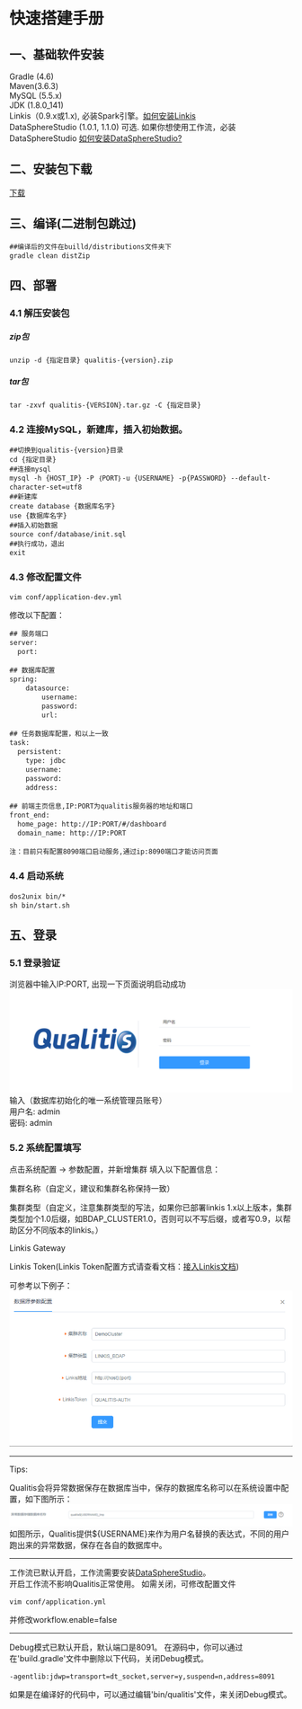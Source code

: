 # 快速搭建手册

## 一、基础软件安装
Gradle (4.6)  
Maven(3.6.3)  
MySQL (5.5.x)   
JDK (1.8.0_141)  
Linkis（0.9.x或1.x), 必装Spark引擎。[如何安装Linkis](https://github.com/WeBankFinTech/Linkis)  
DataSphereStudio (1.0.1, 1.1.0) 可选. 如果你想使用工作流，必装DataSphereStudio [如何安装DataSphereStudio?](https://github.com/WeBankFinTech/DataSphereStudio)

## 二、安装包下载
[下载](https://github.com/WeBankFinTech/Qualitis/releases)

## 三、编译(二进制包跳过)
```
##编译后的文件在builld/distributions文件夹下
gradle clean distZip
```

## 四、部署
### 4.1 解压安装包
##### zip包
```
unzip -d {指定目录} qualitis-{version}.zip
```

##### tar包
```
tar -zxvf qualitis-{VERSION}.tar.gz -C {指定目录}
```

### 4.2 连接MySQL，新建库，插入初始数据。
```
##切换到qualitis-{version}目录
cd {指定目录}
##连接mysql
mysql -h {HOST_IP} -P ｛PORT｝-u {USERNAME} -p{PASSWORD} --default-character-set=utf8
##新建库
create database {数据库名字}
use {数据库名字}
##插入初始数据
source conf/database/init.sql
##执行成功，退出
exit
```

### 4.3 修改配置文件
```
vim conf/application-dev.yml
```
修改以下配置：
```
## 服务端口
server:
  port: 

## 数据库配置
spring:
    datasource:
        username:
        password:
        url:

## 任务数据库配置，和以上一致
task:
  persistent:
    type: jdbc
    username:
    password:
    address:

## 前端主页信息,IP:PORT为qualitis服务器的地址和端口
front_end:
  home_page: http://IP:PORT/#/dashboard
  domain_name: http://IP:PORT

注：目前只有配置8090端口启动服务,通过ip:8090端口才能访问页面
```

### 4.4 启动系统
```
dos2unix bin/*
sh bin/start.sh
```

## 五、登录
### 5.1 登录验证
浏览器中输入IP:PORT, 出现一下页面说明启动成功  
![登录验证图片](../../../images/zh_CN/ch1/登录.png)  
输入（数据库初始化的唯一系统管理员账号）  
用户名: admin  
密码: admin  

### 5.2 系统配置填写
点击系统配置 -> 参数配置，并新增集群
填入以下配置信息：  

集群名称（自定义，建议和集群名称保持一致）  

集群类型（自定义，注意集群类型的写法，如果你已部署linkis 1.x以上版本，集群类型加个1.0后缀，如BDAP_CLUSTER1.0，否则可以不写后缀，或者写0.9，以帮助区分不同版本的linkis。）

Linkis Gateway
  
Linkis Token(Linkis Token配置方式请查看文档：[接入Linkis文档](接入Linkis文档.md))  

可参考以下例子：
![](../../../images/zh_CN/ch1/规则配置样例.png)

---

Tips:

Qualitis会将异常数据保存在数据库当中，保存的数据库名称可以在系统设置中配置，如下图所示：
![](../../../images/zh_CN/ch1/异常数据数据库配置.png)
如图所示，Qualitis提供${USERNAME}来作为用户名替换的表达式，不同的用户跑出来的异常数据，保存在各自的数据库中。

---

工作流已默认开启，工作流需要安装[DataSphereStudio](https://github.com/WeBankFinTech/DataSphereStudio)。  
开启工作流不影响Qualitis正常使用。
如需关闭，可修改配置文件
```
vim conf/application.yml
```
并修改workflow.enable=false

---

Debug模式已默认开启，默认端口是8091。
在源码中，你可以通过在'build.gradle'文件中删除以下代码，关闭Debug模式。
```
-agentlib:jdwp=transport=dt_socket,server=y,suspend=n,address=8091
```
如果是在编译好的代码中，可以通过编辑'bin/qualitis'文件，来关闭Debug模式。
